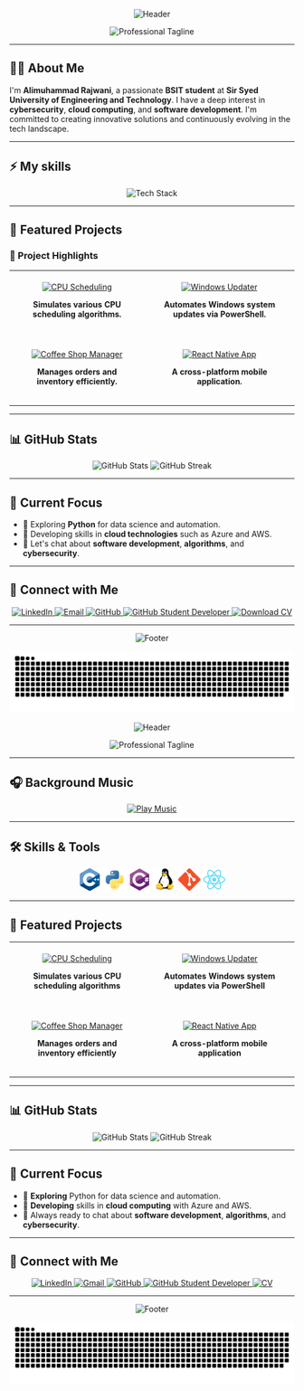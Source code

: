 <!-- Header Banner -->
<p align="center">
  <img src="https://capsule-render.vercel.app/api?type=waving&color=0:004aad,100:00bfff&height=120&section=header&text=Alimuhammad%20Rajwani&fontSize=40&fontColor=FFFFFF&animation=fadeIn&fontAlignY=40" alt="Header" />
</p>

<!-- Professional Tagline with Typing Animation -->
<p align="center">
  <img src="https://readme-typing-svg.demolab.com?font=Fira+Code&size=22&pause=1000&center=true&vCenter=true&width=500&lines=Technology+Innovator+%7C+BSIT+Student;Cybersecurity+Explorer+%7C+Web+Development+Enthusiast;Lifelong+Learner+%7C+Problem+Solver" alt="Professional Tagline" />
</p>

---

## 🧑‍💻 About Me

I'm **Alimuhammad Rajwani**, a passionate **BSIT student** at **Sir Syed University of Engineering and Technology**. I have a deep interest in **cybersecurity**, **cloud computing**, and **software development**. I'm committed to creating innovative solutions and continuously evolving in the tech landscape.


---
## ⚡️ My skills 

<p align="center">
  <img src="https://skillicons.dev/icons?i=cpp,python,cs,html,css,js,react,linux,git,bash,azure,ps&perline=6" alt="Tech Stack" />
</p>

---

## 🌈 Featured Projects

### 🚀 Project Highlights
<table align="center" width="90%">
  <tr>
    <td align="center" style="padding: 20px; border: none;">
      <a href="https://github.com/AliMuhammad-Rajwani/Cpu-Schduling-Algorithm-Calculator.git">
        <img src="https://img.shields.io/badge/CPU%20Scheduling-00aaff?style=flat&logo=csharp&logoColor=white" alt="CPU Scheduling" />
      </a>
      <p style="font-weight:bold;">Simulates various CPU scheduling algorithms.</p>
    </td>
    <td align="center" style="padding: 20px; border: none;">
      <a href="https://github.com/AliMuhammad-Rajwani/Window-System-Update.git">
        <img src="https://img.shields.io/badge/Windows%20Updater-0078D4?style=flat&logo=windows&logoColor=white" alt="Windows Updater" />
      </a>
      <p style="font-weight:bold;">Automates Windows system updates via PowerShell.</p>
    </td>
  </tr>
  <tr>
    <td align="center" style="padding: 20px; border: none;">
      <a href="https://github.com/AliMuhammad-Rajwani/Coffee_Shop.git">
        <img src="https://img.shields.io/badge/Coffee%20Shop%20Manager-6d2c91?style=flat&logo=coffee&logoColor=white" alt="Coffee Shop Manager" />
      </a>
      <p style="font-weight:bold;">Manages orders and inventory efficiently.</p>
    </td>
    <td align="center" style="padding: 20px; border: none;">
      <a href="https://github.com/AliMuhammad-Rajwani/React-Native-App.git">
        <img src="https://img.shields.io/badge/React%20Native%20App-61DAFB?style=flat&logo=react&logoColor=white" alt="React Native App" />
      </a>
      <p style="font-weight:bold;">A cross-platform mobile application.</p>
    </td>
  </tr>
</table>

---

## 📊 GitHub Stats

<div align="center">
  <img src="https://github-readme-stats.vercel.app/api?username=ALIMUHAMMAD-RAJWANI&show_icons=true&theme=monokai&count_private=true&include_all_commits=true" alt="GitHub Stats" width="350"/>
  <img src="https://github-readme-streak-stats.herokuapp.com/?user=ALIMUHAMMAD-RAJWANI&theme=monokai&hide_border=false" alt="GitHub Streak" width="350"/>
</div>

---

## 🚀 Current Focus

- 🔭 Exploring **Python** for data science and automation.
- 🌱 Developing skills in **cloud technologies** such as Azure and AWS.
- 💬 Let's chat about **software development**, **algorithms**, and **cybersecurity**.

---

## 🤝 Connect with Me

<p align="center">
  <a href="https://www.linkedin.com/in/alimuhammadrajwani/">
    <img src="https://img.shields.io/badge/LinkedIn-0077B5?style=for-the-badge&logo=linkedin&logoColor=white" alt="LinkedIn" />
  </a>
  <a href="mailto:alirajwani59@gmail.com">
    <img src="https://img.shields.io/badge/Email-D14836?style=for-the-badge&logo=gmail&logoColor=white" alt="Email" />
  </a>
  <a href="https://github.com/AlimuhammadRajwani">
    <img src="https://img.shields.io/badge/GitHub-181717?style=for-the-badge&logo=github&logoColor=white" alt="GitHub" />
  </a>
  <a href="https://education.github.com/experts">
    <img src="https://img.shields.io/badge/GitHub%20Student%20Developer-1F8BFF?style=for-the-badge&logo=github&logoColor=white" alt="GitHub Student Developer" />
  </a>
  <a href="https://github.com/AliMuhammad-Rajwani/Cv" download>
    <img src="https://img.shields.io/badge/CV-Download%20Now-1E90FF?style=for-the-badge&logo=github&logoColor=white" alt="Download CV" />
  </a>
</p>

---

<!-- Footer -->
<p align="center">
  <img src="https://capsule-render.vercel.app/api?type=waving&color=0:004aad,100:00bfff&height=120&section=footer" alt="Footer" />
</p>
















<!-- GitHub Snake Animation -->
<div align="center">
  <img src="https://raw.githubusercontent.com/platane/snk/output/github-contribution-grid-snake.svg" alt="GitHub Contribution Snake Animation" />
</div>

















<!-- Header Banner with Animation and Gradient -->
<p align="center">
  <img src="https://capsule-render.vercel.app/api?type=waving&color=0:f39c12,100:e74c3c&height=120&section=header&text=Alimuhammad%20Rajwani&fontSize=40&fontColor=FFFFFF&animation=fadeIn" alt="Header" />
</p>

<!-- Professional Tagline with Typing Animation -->
<p align="center">
  <img src="https://readme-typing-svg.demolab.com?font=Fira+Code&size=24&pause=1000&color=f39c12&center=true&vCenter=true&width=600&lines=Technology+Innovator+%7C+BSIT+Student;Cybersecurity+Explorer+%7C+Web+Dev+Enthusiast;Lifelong+Learner+%7C+Problem+Solver" alt="Professional Tagline" />
</p>

---

## 🎧 Background Music

<p align="center">
  <a href="https://open.spotify.com/track/7GhIk7Il098yCjg4BQjzvb" target="_blank">
    <img src="https://img.shields.io/badge/Play%20Music%20while%20Browsing-1DB954?style=for-the-badge&logo=spotify&logoColor=white" alt="Play Music" />
  </a>
</p>

---

## 🛠 Skills & Tools 

<!-- Animated Icons using Lottie Files (or GIFs) -->
<p align="center">
  <img src="https://raw.githubusercontent.com/devicons/devicon/master/icons/cplusplus/cplusplus-original.svg" alt="C++" width="40" height="40" />
  <img src="https://raw.githubusercontent.com/devicons/devicon/master/icons/python/python-original.svg" alt="Python" width="40" height="40" />
  <img src="https://raw.githubusercontent.com/devicons/devicon/master/icons/csharp/csharp-original.svg" alt="C#" width="40" height="40" />
  <img src="https://raw.githubusercontent.com/devicons/devicon/master/icons/linux/linux-original.svg" alt="Linux" width="40" height="40" />
  <img src="https://raw.githubusercontent.com/devicons/devicon/master/icons/git/git-original.svg" alt="Git" width="40" height="40" />
  <img src="https://raw.githubusercontent.com/devicons/devicon/master/icons/react/react-original.svg" alt="React" width="40" height="40" />
</p>

---

## 🚀 Featured Projects

<!-- Animated Project Badges -->
<table align="center" width="90%">
  <tr>
    <td align="center" style="padding: 20px; border: none;">
      <a href="https://github.com/AliMuhammad-Rajwani/Cpu-Schduling-Algorithm-Calculator.git">
        <img src="https://img.shields.io/badge/CPU%20Scheduling-f39c12?style=for-the-badge&logo=csharp&logoColor=white&labelColor=000000" alt="CPU Scheduling" />
      </a>
      <p><strong>Simulates various CPU scheduling algorithms</strong></p>
    </td>
    <td align="center" style="padding: 20px; border: none;">
      <a href="https://github.com/AliMuhammad-Rajwani/Window-System-Update.git">
        <img src="https://img.shields.io/badge/Windows%20Updater-e74c3c?style=for-the-badge&logo=windows&logoColor=white&labelColor=000000" alt="Windows Updater" />
      </a>
      <p><strong>Automates Windows system updates via PowerShell</strong></p>
    </td>
  </tr>
  <tr>
    <td align="center" style="padding: 20px; border: none;">
      <a href="https://github.com/AliMuhammad-Rajwani/Coffee_Shop.git">
        <img src="https://img.shields.io/badge/Coffee%20Shop%20Manager-16a085?style=for-the-badge&logo=coffee&logoColor=white&labelColor=000000" alt="Coffee Shop Manager" />
      </a>
      <p><strong>Manages orders and inventory efficiently</strong></p>
    </td>
    <td align="center" style="padding: 20px; border: none;">
      <a href="https://github.com/AliMuhammad-Rajwani/React-Native-App.git">
        <img src="https://img.shields.io/badge/React%20Native%20App-61DAFB?style=for-the-badge&logo=react&logoColor=white&labelColor=000000" alt="React Native App" />
      </a>
      <p><strong>A cross-platform mobile application</strong></p>
    </td>
  </tr>
</table>

---

## 📊 GitHub Stats

<p align="center">
  <img src="https://github-readme-stats.vercel.app/api?username=AlimuhammadRajwani&show_icons=true&theme=radical&count_private=true" alt="GitHub Stats" width="400" />
  <img src="https://github-readme-streak-stats.herokuapp.com?user=AlimuhammadRajwani&theme=radical&hide_border=true" alt="GitHub Streak" width="400" />
</p>

---

## 🌱 Current Focus

- 🔭 **Exploring** Python for data science and automation.
- 🚀 **Developing** skills in **cloud computing** with Azure and AWS.
- 💬 Always ready to chat about **software development**, **algorithms**, and **cybersecurity**.

---

## 🤝 Connect with Me

<p align="center">
  <a href="https://www.linkedin.com/in/alimuhammadrajwani/" target="_blank">
    <img src="https://img.shields.io/badge/LinkedIn-0077B5?style=for-the-badge&logo=linkedin&logoColor=white&labelColor=000000" alt="LinkedIn" />
  </a>
  <a href="mailto:alirajwani59@gmail.com">
    <img src="https://img.shields.io/badge/Gmail-D14836?style=for-the-badge&logo=gmail&logoColor=white&labelColor=000000" alt="Gmail" />
  </a>
  <a href="https://github.com/AlimuhammadRajwani" target="_blank">
    <img src="https://img.shields.io/badge/GitHub-181717?style=for-the-badge&logo=github&logoColor=white&labelColor=000000" alt="GitHub" />
  </a>
  <a href="https://education.github.com/experts">
    <img src="https://img.shields.io/badge/GitHub%20Student%20Developer-1f8bff?style=for-the-badge&logo=github&logoColor=white&labelColor=000000" alt="GitHub Student Developer" />
  </a>
  <a href="https://github.com/AliMuhammad-Rajwani/Cv" download>
    <img src="https://img.shields.io/badge/CV-Download-3498db?style=for-the-badge&logo=github&logoColor=white&labelColor=000000" alt="CV" />
  </a>
</p>

---

<!-- Footer Banner with Gradient Animation -->
<p align="center">
  <img src="https://capsule-render.vercel.app/api?type=waving&color=0:3498db,100:e74c3c&height=120&section=footer" alt="Footer" />
</p>

<!-- GitHub Contribution Snake Animation -->
<p align="center">
  <img src="https://raw.githubusercontent.com/platane/snk/output/github-contribution-grid-snake.svg" alt="GitHub Contribution Snake" />
</p>






